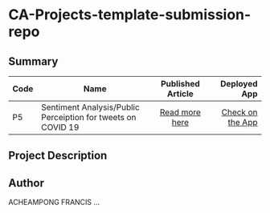 # CA-Projects-template-submission-repo


## Summary
| Code      | Name        | Published Article |  Deployed App |
|-----------|-------------|:-------------:|------:|
| P5 | Sentiment Analysis/Public Perceiption for tweets on COVID 19|  [Read more here]() | [Check on the App]() |

## Project Description



## Author
ACHEAMPONG FRANCIS
...


